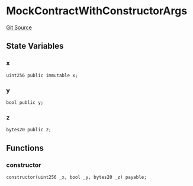 # MockContractWithConstructorArgs
[Git Source](https://github.com/dustinstacy/boncurs/blob/6c025f69156de715812d7a6a70f223cf6541ed15/lib/forge-std/test/StdCheats.t.sol)


## State Variables
### x

```solidity
uint256 public immutable x;
```


### y

```solidity
bool public y;
```


### z

```solidity
bytes20 public z;
```


## Functions
### constructor


```solidity
constructor(uint256 _x, bool _y, bytes20 _z) payable;
```

